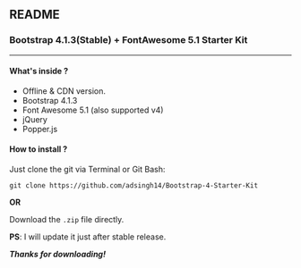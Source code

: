 ## README
### Bootstrap 4.1.3(Stable) + FontAwesome 5.1 Starter Kit
---
#### What's inside ?
* Offline & CDN version.
* Bootstrap 4.1.3
* Font Awesome 5.1 (also supported v4)
* jQuery
* Popper.js

#### How to install ?

Just clone the git via Terminal or Git Bash:

```git clone https://github.com/adsingh14/Bootstrap-4-Starter-Kit```

**OR**

Download the `.zip` file directly.

**PS**: I will update it just after stable release.

**_Thanks for downloading!_**
